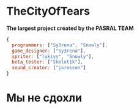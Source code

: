# TheCityOfTears

**The largest project created by the PASRAL TEAM**

```js
{
  programmers: ["Sy3rena", "Snowly"],
  game_designer: ["Sy3rena"],
  spriter: ["lykiys", "Snowly"],
  beta_tester: ["Skelet1k"],
  sound_creator: ["joressen"]
}
```

# Мы не сдохли
